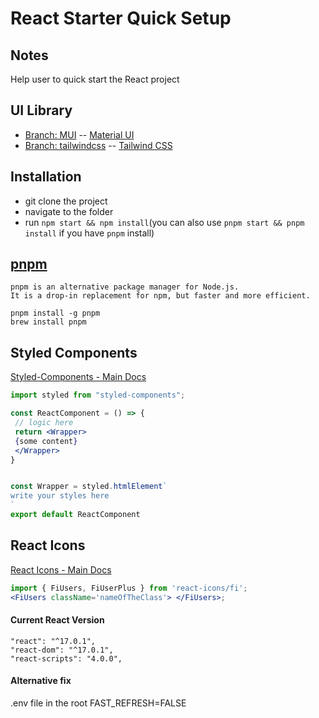 # React Starter Quick Setup

## Notes
Help user to quick start the React project

## UI Library
- [Branch: MUI](https://github.com/ZanyuanYang/React-Quick-Start/tree/MUI) -- [Material UI](https://mui.com/)
- [Branch: tailwindcss](https://github.com/ZanyuanYang/React-Quick-Start/tree/tailwindcss) -- [Tailwind CSS](https://tailwindcss.com/)

## Installation

- git clone the project
- navigate to the folder
- run `npm start && npm install`(you can also use `pnpm start && pnpm install` if you have `pnpm` install)

## [pnpm](https://pnpm.io/installation)
```
pnpm is an alternative package manager for Node.js.
It is a drop-in replacement for npm, but faster and more efficient.
```
```
pnpm install -g pnpm
brew install pnpm
```


## Styled Components

[Styled-Components - Main Docs](https://styled-components.com/)

```jsx
import styled from "styled-components";

const ReactComponent = () => {
 // logic here
 return <Wrapper>
 {some content}
 </Wrapper>
}


const Wrapper = styled.htmlElement`
write your styles here
`
export default ReactComponent
```

## React Icons

[React Icons - Main Docs](https://react-icons.github.io/react-icons/)

```jsx
import { FiUsers, FiUserPlus } from 'react-icons/fi';
<FiUsers className='nameOfTheClass'> </FiUsers>;
```

#### Current React Version

```
"react": "^17.0.1",
"react-dom": "^17.0.1",
"react-scripts": "4.0.0",
```

#### Alternative fix

.env file in the root
FAST_REFRESH=FALSE
